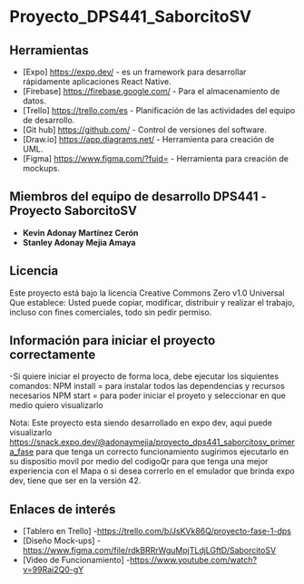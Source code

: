 # Proyecto_DPS441_SaborcitoSV


## Herramientas

* [Expo] https://expo.dev/ - es un framework para desarrollar rápidamente aplicaciones React Native.
* [Firebase] https://firebase.google.com/ - Para el almacenamiento de datos.
* [Trello] https://trello.com/es - Planificación de las actividades del equipo de desarrollo.
* [Git hub] https://github.com/ - Control de versiones del software.
* [Draw.io] https://app.diagrams.net/ - Herramienta para creación de UML.
* [Figma] https://www.figma.com/?fuid= - Herramienta para creación de mockups.

## Miembros del equipo de desarrollo DPS441 -Proyecto SaborcitoSV

* **Kevin Adonay Martínez Cerón** 
* **Stanley Adonay Mejia Amaya** 

## Licencia

Este proyecto está bajo la licencia Creative Commons Zero v1.0 Universal
Que establece:
Usted puede copiar, modificar, distribuir y realizar el trabajo, incluso con fines comerciales, todo sin pedir permiso.

## Información para iniciar el proyecto correctamente

-Si quiere iniciar el proyecto de forma loca, debe ejecutar los siquientes comandos:
NPM install = para instalar todos las dependencias y recursos necesarios
NPM start = para poder iniciar el proyeto y seleccionar en que medio quiero visualizarlo 

Nota: Este proyecto esta siendo desarrollado en expo dev, aqui puede visualizarlo https://snack.expo.dev/@adonaymejia/proyecto_dps441_saborcitosv_primera_fase para que tenga un correcto funcionamiento sugirimos ejecutarlo en su dispositio movil por medio del codigoQr para que tenga una mejor experiencia con el Mapa o si desea correrlo en el emulador que brinda expo dev, tiene que ser en la versión 42.

## Enlaces de interés

* [Tablero en Trello] -https://trello.com/b/JsKVk86Q/proyecto-fase-1-dps
* [Diseño Mock-ups] -https://www.figma.com/file/rdkBRRrWguMpjTLdjLGftD/SaborcitoSV
* [Video de Funcionamiento] -https://www.youtube.com/watch?v=99Rai2Q0-gY

